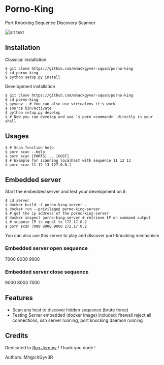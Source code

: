 # Porno-King
Port Knocking Sequence Discovery Scanner

![alt text](https://github.com/mhackgyver-squad/porno-king/blob/master/static/ron-jeremy-porno-king.jpg?raw=true "Ron Jeremy The Porno king !")

## Installation
Classical installation
```shell
$ git clone https://github.com/mhackgyver-squad/porno-king
$ cd porno-king
$ python setup.py install
```

Development installation
```shell
$ git clone https://github.com/mhackgyver-squad/porno-king
$ cd porno-king
$ pyvenv . # You can also use virtualenv it's work
$ source bin/activate
$ python setup.py develop
$ # Now you can develop and use `$ porn <command>` directly in your shell
```

## Usages
```shell
$ # Scan function help
$ porn scan --help
$ porn scan [PORTS]... [HOST]
$ # Example for scanning localhost with sequence 11 12 13
$ porn scan 11 12 13 127.0.0.1
```

## Embedded server
Start the embedded server and test your development on it:
```shell
$ cd server
$ docker build -t porno-king-server .
$ docker run --privileged porno-king-server
$ # get the ip address of the porno-king-server
$ docker inspect porno-king-server # retrieve IP on command output
$ # suppose IP is equal to 172.17.0.2
$ porn scan 7000 8000 9000 172.17.0.2
```
You can also use this server to play and discover port-knocking mechanism

### Embedded server open sequence
7000 8000 9000

### Embedded server close sequence
9000 8000 7000

## Features
- Scan any host to discover hidden sequence (brute force)
- Testing Server embedded (docker image) included: firewall reject all connections, ssh server running, port knocking daemon running

## Credits
Dedicated to [Ron Jeremy](https://en.wikipedia.org/wiki/Ron_Jeremy) ! Thank you dude !

Authors: Mh@cKGyv3R
